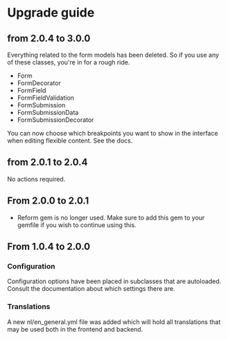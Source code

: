 # Upgrade guide
## from 2.0.4 to 3.0.0
Everything related to the form models has been deleted. So if you use any of 
these classes, you're in for a rough ride.
* Form
* FormDecorator
* FormField
* FormFieldValidation
* FormSubmission
* FormSubmissionData
* FormSubmissionDecorator

You can now choose which breakpoints you want to show in the interface when 
editing flexible content. See the docs.


## from 2.0.1 to 2.0.4
No actions required.


## From 2.0.0 to 2.0.1
* Reform gem is no longer used. Make sure to add this gem to your gemfile if you
wish to continue using this.


## From 1.0.4 to 2.0.0
### Configuration
Configuration options have been placed in subclasses that are autoloaded. Consult
the documentation about which settings there are.

### Translations
A new nl/en_general.yml file was added which will hold all translations that may
be used both in the frontend and backend.
